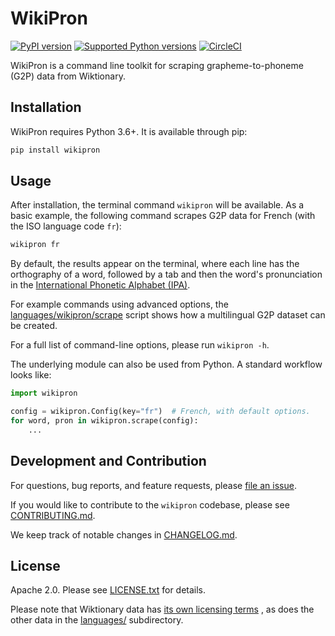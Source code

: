 # WikiPron

[![PyPI version](https://badge.fury.io/py/wikipron.svg)](https://pypi.org/project/wikipron)
[![Supported Python versions](https://img.shields.io/pypi/pyversions/wikipron.svg)](https://pypi.org/project/wikipron)
[![CircleCI](https://circleci.com/gh/kylebgorman/wikipron/tree/master.svg?style=svg)](https://circleci.com/gh/kylebgorman/wikipron/tree/master)


WikiPron is a command line toolkit for scraping grapheme-to-phoneme (G2P) data
from Wiktionary.

## Installation

WikiPron requires Python 3.6+. It is available through pip:

```bash
pip install wikipron
```

## Usage

After installation, the terminal command `wikipron` will be available.
As a basic example, the following command scrapes G2P data for French
(with the ISO language code `fr`):

```bash
wikipron fr
```

By default, the results appear on the terminal,
where each line has the orthography of a word, followed by a tab and then
the word's pronunciation in the [International Phonetic Alphabet (IPA)](https://en.wikipedia.org/wiki/International_Phonetic_Alphabet).

For example commands using advanced options,
the [languages/wikipron/scrape](languages/wikipron/scrape) script shows
how a multilingual G2P dataset can be created.

For a full list of command-line options, please run `wikipron -h`.

The underlying module can also be used from Python.
A standard workflow looks like:

```python
import wikipron

config = wikipron.Config(key="fr")  # French, with default options.
for word, pron in wikipron.scrape(config):
    ...
```

## Development and Contribution

For questions, bug reports, and feature requests,
please [file an issue](https://github.com/kylebgorman/wikipron/issues).

If you would like to contribute to the `wikipron` codebase,
please see [CONTRIBUTING.md](CONTRIBUTING.md).

We keep track of notable changes in [CHANGELOG.md](CHANGELOG.md).

## License

Apache 2.0. Please see [LICENSE.txt](LICENSE.txt) for details.

Please note that Wiktionary data has
[its own licensing terms](https://en.wiktionary.org/wiki/Wiktionary:Copyrights)
, as does the other data in the
[languages/](https://github.com/kylebgorman/wikipron/tree/master/languages) subdirectory.
